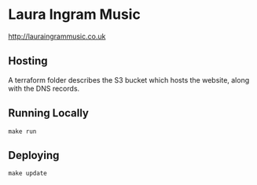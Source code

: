 # Laura Ingram Music

http://lauraingrammusic.co.uk

## Hosting

A terraform folder describes the S3 bucket which hosts the website, along with the DNS records.


## Running Locally

```
make run
```

## Deploying

```
make update
```

